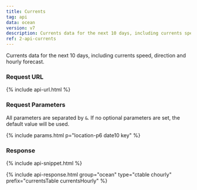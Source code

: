 ```yaml
---
title: Currents
tag: api
data: ocean
version: v7
description: Currents data for the next 10 days, including currents speed, direction and hourly forecast.
ref: 2-api-currents
---
```


Currents data for the next 10 days, including currents speed, direction and hourly forecast.

### Request URL

{% include api-url.html %}

### Request Parameters

All parameters are separated by `&`. If no optional parameters are set, the default value will be used.

{% include params.html p="location-p6 date10 key" %}

### Response

{% include api-snippet.html %}

{% include api-response.html group="ocean" type="ctable chourly" prefix="currentsTable currentsHourly" %}
